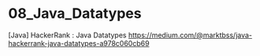# 08_Java_Datatypes
[Java] HackerRank : Java Datatypes
https://medium.com/@marktbss/java-hackerrank-java-datatypes-a978c060cb69
